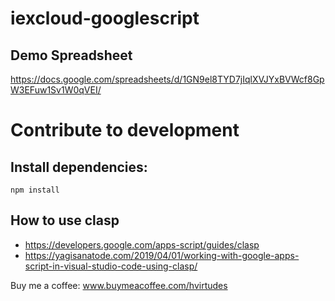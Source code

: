 # iexcloud-googlescript

## Demo Spreadsheet

https://docs.google.com/spreadsheets/d/1GN9el8TYD7jIqlXVJYxBVWcf8GpW3EFuw1Sv1W0qVEI/

# Contribute to development

## Install dependencies:

```
npm install
```

## How to use clasp

* https://developers.google.com/apps-script/guides/clasp
* https://yagisanatode.com/2019/04/01/working-with-google-apps-script-in-visual-studio-code-using-clasp/

Buy me a coffee: www.buymeacoffee.com/hvirtudes

